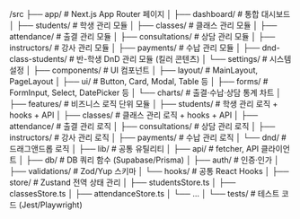 /src
├── app/                      # Next.js App Router 페이지
│   ├── dashboard/            # 통합 대시보드
│   ├── students/             # 학생 관리 모듈
│   ├── classes/              # 클래스 관리 모듈
│   ├── attendance/           # 출결 관리 모듈
│   ├── consultations/        # 상담 관리 모듈
│   ├── instructors/          # 강사 관리 모듈
│   ├── payments/              # 수납 관리 모듈
│   ├── dnd-class-students/   # 반-학생 DnD 관리 모듈 (킬러 콘텐츠)
│   └── settings/             # 시스템 설정
│
├── components/               # UI 컴포넌트
│   ├── layout/               # MainLayout, PageLayout
│   ├── ui/                   # Button, Card, Modal, Table 등
│   ├── forms/                # FormInput, Select, DatePicker 등
│   └── charts/               # 출결·수납·상담 통계 차트
│
├── features/                  # 비즈니스 로직 단위 모듈
│   ├── students/              # 학생 관리 로직 + hooks + API
│   ├── classes/               # 클래스 관리 로직 + hooks + API
│   ├── attendance/            # 출결 관리 로직
│   ├── consultations/         # 상담 관리 로직
│   ├── instructors/           # 강사 관리 로직
│   ├── payments/               # 수납 관리 로직
│   └── dnd/                   # 드래그앤드롭 로직
│
├── lib/                       # 공통 유틸리티
│   ├── api/                   # fetcher, API 클라이언트
│   ├── db/                    # DB 쿼리 함수 (Supabase/Prisma)
│   ├── auth/                  # 인증·인가
│   ├── validations/           # Zod/Yup 스키마
│   └── hooks/                 # 공통 React Hooks
│
├── store/                     # Zustand 전역 상태 관리
│   ├── studentsStore.ts
│   ├── classesStore.ts
│   ├── attendanceStore.ts
│   └── ...
│
└── tests/                     # 테스트 코드 (Jest/Playwright)
